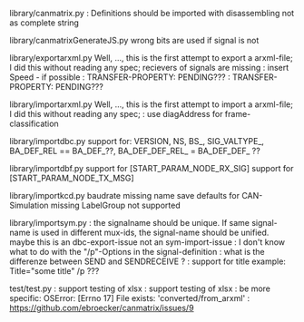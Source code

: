 





library/canmatrix.py
: Definitions should be imported with disassembling not as complete string



library/canmatrixGenerateJS.py
 wrong bits are used if signal is not















library/exportarxml.py
 Well, ..., this is the first attempt to export a arxml-file; I did this without reading any spec;
 recievers of signals are missing
: insert Speed - if possible
            : TRANSFER-PROPERTY: PENDING???
            : TRANSFER-PROPERTY: PENDING???






























library/importarxml.py
 Well, ..., this is the first attempt to import a arxml-file; I did this without reading any spec;
    : use diagAddress for frame-classification
                    



library/importdbc.py
 support for: VERSION, NS, BS_, SIG_VALTYPE_, BA_DEF_REL == BA_DEF_??, BA_DEF_DEF_REL_ = BA_DEF_DEF_  ??



library/importdbf.py
 support for [START_PARAM_NODE_RX_SIG]
 support for [START_PARAM_NODE_TX_MSG]



library/importkcd.py
 baudrate missing
 name save
 defaults for CAN-Simulation missing
 LabelGroup not supported



library/importsym.py
 : the signalname should be unique. If same signal-name is used in different mux-ids, the signal-name should be unified. maybe this is an dbc-export-issue not an sym-import-issue
 : I don't know what to do with the "/p"-Options in the signal-definition
 : what is the differenze between SEND and SENDRECEIVE ?
: support for title example: Title="some title"
                             /p ???












test/test.py
 : support testing of xlsx
             : support testing of xlsx
                 : be more specific: OSError: [Errno 17] File exists: 'converted/from_arxml'
                 : https://github.com/ebroecker/canmatrix/issues/9



